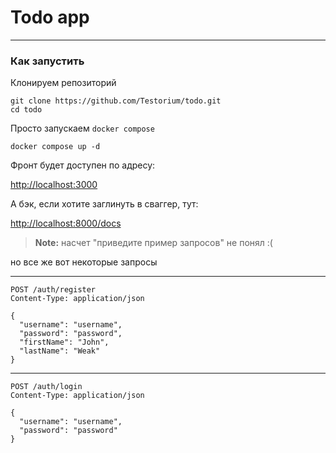 # Todo app


---
### Как запустить

Клонируем репозиторий
```
git clone https://github.com/Testorium/todo.git
cd todo
```

Просто запускаем `docker compose`

```
docker compose up -d
```

Фронт будет доступен по адресу:

[http://localhost:3000](http://localhost:3000)


А бэк, если хотите заглинуть в сваггер, тут:

[http://localhost:8000/docs](http://localhost:8000/docs)



> **Note:** насчет "приведите пример запросов" не понял :(

но все же вот некоторые запросы


---

```
POST /auth/register
Content-Type: application/json

{
  "username": "username",
  "password": "password",
  "firstName": "John",
  "lastName": "Weak"
}

```
---

```
POST /auth/login
Content-Type: application/json

{
  "username": "username",
  "password": "password"
}
```